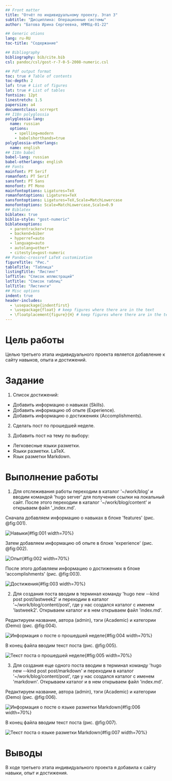 ```yaml
---
## Front matter
title: "Отчёт по индивидуальному проекту. Этап 3"
subtitle: "Дисциплина: Операционные системы"
author: "Батова Ирина Сергеевна, НММбд-01-22"

## Generic otions
lang: ru-RU
toc-title: "Содержание"

## Bibliography
bibliography: bib/cite.bib
csl: pandoc/csl/gost-r-7-0-5-2008-numeric.csl

## Pdf output format
toc: true # Table of contents
toc-depth: 2
lof: true # List of figures
lot: true # List of tables
fontsize: 12pt
linestretch: 1.5
papersize: a4
documentclass: scrreprt
## I18n polyglossia
polyglossia-lang:
  name: russian
  options:
	- spelling=modern
	- babelshorthands=true
polyglossia-otherlangs:
  name: english
## I18n babel
babel-lang: russian
babel-otherlangs: english
## Fonts
mainfont: PT Serif
romanfont: PT Serif
sansfont: PT Sans
monofont: PT Mono
mainfontoptions: Ligatures=TeX
romanfontoptions: Ligatures=TeX
sansfontoptions: Ligatures=TeX,Scale=MatchLowercase
monofontoptions: Scale=MatchLowercase,Scale=0.9
## Biblatex
biblatex: true
biblio-style: "gost-numeric"
biblatexoptions:
  - parentracker=true
  - backend=biber
  - hyperref=auto
  - language=auto
  - autolang=other*
  - citestyle=gost-numeric
## Pandoc-crossref LaTeX customization
figureTitle: "Рис."
tableTitle: "Таблица"
listingTitle: "Листинг"
lofTitle: "Список иллюстраций"
lotTitle: "Список таблиц"
lolTitle: "Листинги"
## Misc options
indent: true
header-includes:
  - \usepackage{indentfirst}
  - \usepackage{float} # keep figures where there are in the text
  - \floatplacement{figure}{H} # keep figures where there are in the text
---
```


# Цель работы

Целью третьего этапа индивидуального проекта является добавление к сайту навыков, опыта и достижений. 

# Задание

1. Список достижений:
* Добавить информацию о навыках (Skills).
* Добавить информацию об опыте (Experience).
* Добавить информацию о достижениях (Accomplishments).
    
2. Сделать пост по прошедшей неделе.
    
3. Добавить пост на тему по выбору:
* Легковесные языки разметки.
* Языки разметки. LaTeX.
* Язык разметки Markdown.

# Выполнение работы

1. Для отслеживания работы переходим в каталог '~/work/blog' и вводим командой 'hugo server' для получения ссылки на локальный сайт. После этого переходим в каталог '~/work/blog/content' и открываем файл '_index.md'.

Сначала добавляем информацию о навыках в блоке 'features' (рис. @fig:001).

![Навыки](image/1.png){#fig:001 width=70%}

Затем добавляем информацию об опыте в блоке 'experience' (рис. @fig:002).

![Опыт](image/2.png){#fig:002 width=70%}

После этого добавляем информацию о достижениях в блоке 'accomplishments' (рис. @fig:003).

![Достижения](image/3.png){#fig:003 width=70%}

2. Для создания поста вводим в терминал команду 'hugo new --kind post post/lastweek2' и переходим в каталог '~/work/blog/content/post', где у нас создался каталог с именем 'lastweek2'. Открываем каталог и в нем открываем файл 'index.md'.

Редактируем название, автора (admin), тэги (Academic) и категории (Demo) (рис. @fig:004).

![Информация о посте о прошедшей неделе](image/4.png){#fig:004 width=70%}

В конец файла вводим текст поста (рис. @fig:005).

![Текст поста о прошедшей неделе](image/5.png){#fig:005 width=70%}

3. Для создания еще одного поста вводим в терминал команду 'hugo new --kind post post/markdown' и переходим в каталог '~/work/blog/content/post', где у нас создался каталог с именем 'markdown'. Открываем каталог и в нем открываем файл 'index.md'.

Редактируем название, автора (admin), тэги (Academic) и категории (Demo) (рис. @fig:006).

![Информация о посте о языке разметки Markdown](image/6.png){#fig:006 width=70%}

В конец файла вводим текст поста (рис. @fig:007).

![Текст поста о языке разметки Markdown](image/7.png){#fig:007 width=70%}

# Выводы

В ходе третьего этапа индивидуального проекта я добавила к сайту навыки, опыт и достижения. 


